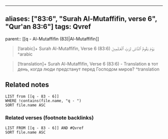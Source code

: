 
---
aliases: ["83:6", "Surah Al-Mutaffifin, verse 6", "Qur'an 83:6"]
tags: Qvref
---

parent:: [[q - Al-Mutaffifin (83)|Al-Mutaffifin]]

> [!arabic]+ Surah Al-Mutaffifin, Verse 6 (83:6)
> <span class="quran-arabic">يَوْمَ يَقُومُ ٱلنَّاسُ لِرَبِّ ٱلْعَـٰلَمِينَ</span>
^arabic

> [!translation]+ Surah Al-Mutaffifin, Verse 6 (83:6) - Translation
> в тот день, когда люди предстанут перед Господом миров?
^translation



## Related notes
```dataview
LIST from [[q - 83 - 6]]
WHERE !contains(file.name, "q - ")
SORT file.name ASC
```

### Related verses (footnote backlinks)
```dataview
LIST FROM [[q - 83 - 6]] AND #Qvref
SORT file.name ASC
```

